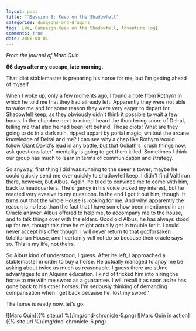 ```yaml
---
layout: post
title: "🐲Session 8: Keep on the Shadowfell"
categories: dungeons-and-dragons
tags: [4e, Campaign-Keep on the Shadowfell, Adventure log]
comments: true
date: 2008-08-01
---
```


*From the journal of Marc Quin*

**66 days after my escape, late morning.**

That idiot stablemaster is preparing his horse for me, but I'm getting ahead of myself.

When I woke up, only a few moments ago, I found a note from Rothyrn in which he told me that they had allready left. Apparently they were not able to wake me and for some reason they were very eager to depart for Shadowfell keep, as they obviously didn't think it possible to wait a few hours. In the chambre next to mine, I heard the thundering snore of Delral, telling me that also he had been left behind. Those diots! What are they going to do in a dark ruin, ripped appart by portal magic, whitout the arcane knowledge of Delral and me? I can see why a chap like Rothyrn would follow Giant David's lead in any battle, but that Goliath's 'crush things now, ask questions later'-mentality is going to get them killed. Sometimes I think our group has much to learn in terms of communication and strategy.

So anyway, first thing I did was running to the seeer's tower; maybe he could quickly send me over quickly to shadowfell keep. I didn't find Valthrun there, however, but Albus. Again, he tried to convince me to come with him, back to headquarters. The urgency in his voice picked my interest, but he reacted very evasive to my questions. In the end I got it out him, though. It turns out that the whole House is looking for me. And why! apparently the reason is no less than the fact that I have somehow been mentioned in an Oracle answer!
Albus offered to help me, to accompany me to the house, and to talk things over with the elders. Good old Albus, he has always stood up for me, though this time he might actually get in trouble for it. I could never accept his offer though. I will never return to that godforsaken totalitarian House, and I certainly will not do so because their oracle says so. This is my life, not theirs.

So Albus kind of understood, I guess. After he left, I approached a stablemaster in order to buy a horse. He actually managed to anoy me be asking about twice as much as reasonable. I guess there are sÛme advantages to an Alquinn education. I kind of tricked him into hiring the horse to me with me sword as a guarantee. I will recall it as soon as he has gone back to his other horses. I'm seriously thinking of demanding compansation when I get back because he 'lost my sword.'

The horse is ready now. let's go.

![Marc Quin]({% site.url %}/img/dnd-chronicle-5.png)
![Marc Quin in action]({% site.url %}/img/dnd-chronicle-6.png)